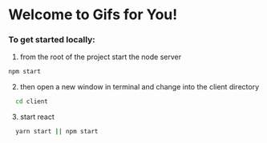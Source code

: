 # Welcome to Gifs for You!

### To get started locally:

1. from the root of the project start the node server
```bash
npm start
```

2. then open a new window in terminal and change into the client directory

```bash
  cd client
```

3. start react

```bash
  yarn start || npm start
```
